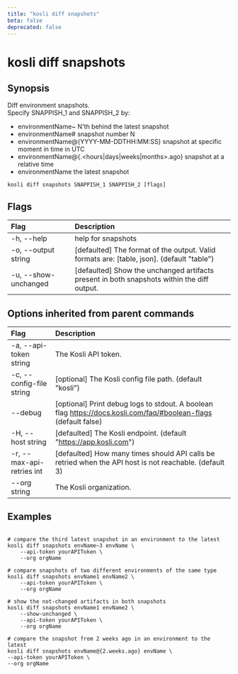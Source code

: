 ```yaml
---
title: "kosli diff snapshots"
beta: false
deprecated: false
---
```


# kosli diff snapshots

## Synopsis

Diff environment snapshots.  
Specify SNAPPISH_1 and SNAPPISH_2 by:  
- environmentName~<N>  N'th behind the latest snapshot  
- environmentName#<N>  snapshot number N  
- environmentName@{YYYY-MM-DDTHH:MM:SS} snapshot at specific moment in time in UTC
- environmentName@{<N>.<hours|days|weeks|months>.ago} snapshot at a relative time
- environmentName      the latest snapshot

```shell
kosli diff snapshots SNAPPISH_1 SNAPPISH_2 [flags]
```

## Flags
| Flag | Description |
| :--- | :--- |
|    -h, --help  |  help for snapshots  |
|    -o, --output string  |  [defaulted] The format of the output. Valid formats are: [table, json]. (default "table")  |
|    -u, --show-unchanged  |  [defaulted] Show the unchanged artifacts present in both snapshots within the diff output.  |


## Options inherited from parent commands
| Flag | Description |
| :--- | :--- |
|    -a, --api-token string  |  The Kosli API token.  |
|    -c, --config-file string  |  [optional] The Kosli config file path. (default "kosli")  |
|        --debug  |  [optional] Print debug logs to stdout. A boolean flag https://docs.kosli.com/faq/#boolean-flags (default false)  |
|    -H, --host string  |  [defaulted] The Kosli endpoint. (default "https://app.kosli.com")  |
|    -r, --max-api-retries int  |  [defaulted] How many times should API calls be retried when the API host is not reachable. (default 3)  |
|        --org string  |  The Kosli organization.  |


## Examples

```shell

# compare the third latest snapshot in an environment to the latest
kosli diff snapshots envName~3 envName \
	--api-token yourAPIToken \
	--org orgName
	
# compare snapshots of two different environments of the same type
kosli diff snapshots envName1 envName2 \
	--api-token yourAPIToken \
	--org orgName

# show the not-changed artifacts in both snapshots
kosli diff snapshots envName1 envName2 \
	--show-unchanged \
	--api-token yourAPIToken \
	--org orgName

# compare the snapshot from 2 weeks ago in an environment to the latest
kosli diff snapshots envName@{2.weeks.ago} envName \
--api-token yourAPIToken \
--org orgName
```

